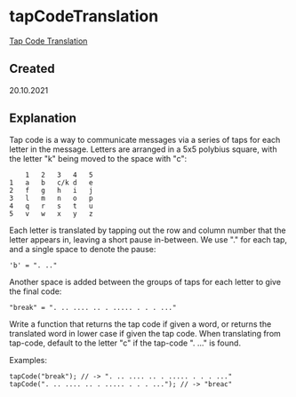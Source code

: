 # tapCodeTranslation
[Tap Code Translation](https://edabit.com/challenge/dXjHmqGvSwn9toe6R)

## Created
20.10.2021

## Explanation
Tap code is a way to communicate messages via a series of taps for each letter in the message. Letters are arranged in a 5x5 polybius square, with the letter "k" being moved to the space with "c":

```
    1   2   3   4   5
1   a   b   c/k d   e
2   f   g   h   i   j
3   l   m   n   o   p
4   q   r   s   t   u
5   v   w   x   y   z
```

Each letter is translated by tapping out the row and column number that the letter appears in, leaving a short pause in-between. We use "." for each tap, and a single space to denote the pause:

```
'b' = ". .."
```

Another space is added between the groups of taps for each letter to give the final code:

```
"break" = ". .. .... .. . ..... . . . ..."
```

Write a function that returns the tap code if given a word, or returns the translated word in lower case if given the tap code. When translating from tap-code, default to the letter "c" if the tap-code ". ..." is found.

Examples:

```
tapCode("break"); // -> ". .. .... .. . ..... . . . ..."
tapCode(". .. .... .. . ..... . . . ..."); // -> "breac"
```
